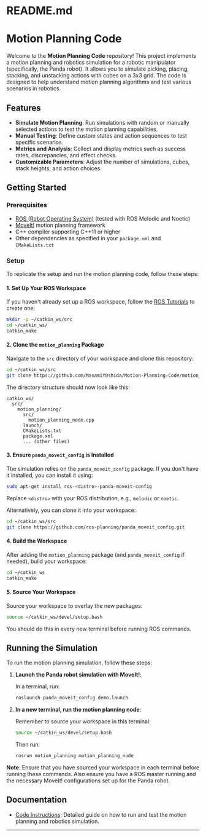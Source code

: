 # README.md
# Motion Planning Code

Welcome to the **Motion Planning Code** repository! This project implements a motion planning and robotics simulation for a robotic manipulator (specifically, the Panda robot). It allows you to simulate picking, placing, stacking, and unstacking actions with cubes on a 3x3 grid. The code is designed to help understand motion planning algorithms and test various scenarios in robotics.

## Features

- **Simulate Motion Planning**: Run simulations with random or manually selected actions to test the motion planning capabilities.
- **Manual Testing**: Define custom states and action sequences to test specific scenarios.
- **Metrics and Analysis**: Collect and display metrics such as success rates, discrepancies, and effect checks.
- **Customizable Parameters**: Adjust the number of simulations, cubes, stack heights, and action choices.

## Getting Started

### Prerequisites

- [ROS (Robot Operating System)](http://www.ros.org/) (tested with ROS Melodic and Noetic)
- [MoveIt!](https://moveit.ros.org/) motion planning framework
- C++ compiler supporting C++11 or higher
- Other dependencies as specified in your `package.xml` and `CMakeLists.txt`

### Setup

To replicate the setup and run the motion planning code, follow these steps:

#### 1. Set Up Your ROS Workspace

If you haven't already set up a ROS workspace, follow the [ROS Tutorials](http://wiki.ros.org/ROS/Tutorials/InstallingandConfiguringROSEnvironment) to create one:

```bash
mkdir -p ~/catkin_ws/src
cd ~/catkin_ws/
catkin_make
```

#### 2. Clone the `motion_planning` Package

Navigate to the `src` directory of your workspace and clone this repository:

```bash
cd ~/catkin_ws/src
git clone https://github.com/MasamiY0shida/Motion-Planning-Code/motion_planning.git
```

The directory structure should now look like this:

```
catkin_ws/
  src/
    motion_planning/
      src/
        motion_planning_node.cpp
      launch/
      CMakeLists.txt
      package.xml
      ... (other files)
```

#### 3. Ensure `panda_moveit_config` is Installed

The simulation relies on the `panda_moveit_config` package. If you don't have it installed, you can install it using:

```bash
sudo apt-get install ros-<distro>-panda-moveit-config
```

Replace `<distro>` with your ROS distribution, e.g., `melodic` or `noetic`.

Alternatively, you can clone it into your workspace:

```bash
cd ~/catkin_ws/src
git clone https://github.com/ros-planning/panda_moveit_config.git
```

#### 4. Build the Workspace

After adding the `motion_planning` package (and `panda_moveit_config` if needed), build your workspace:

```bash
cd ~/catkin_ws
catkin_make
```

#### 5. Source Your Workspace

Source your workspace to overlay the new packages:

```bash
source ~/catkin_ws/devel/setup.bash
```

You should do this in every new terminal before running ROS commands.

## Running the Simulation

To run the motion planning simulation, follow these steps:

1. **Launch the Panda robot simulation with MoveIt!**:

   In a terminal, run:

   ```bash
   roslaunch panda_moveit_config demo.launch
   ```

2. **In a new terminal, run the motion planning node**:

   Remember to source your workspace in this terminal:

   ```bash
   source ~/catkin_ws/devel/setup.bash
   ```

   Then run:

   ```bash
   rosrun motion_planning motion_planning_node
   ```

**Note**: Ensure that you have sourced your workspace in each terminal before running these commands. Also ensure you have a ROS master running and the necessary MoveIt! configurations set up for the Panda robot.

## Documentation

- [Code Instructions](CodeInstructions.md): Detailed guide on how to run and test the motion planning and robotics simulation.
---




















